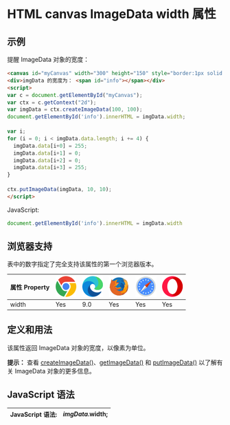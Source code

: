 HTML canvas ImageData width 属性
===

## 示例

提醒 ImageData 对象的宽度：

```html idoc:preview:iframe
<canvas id="myCanvas" width="300" height="150" style="border:1px solid #d3d3d3;">您的浏览器不支持 HTML5 canvas 标签。</canvas>
<div>imgData 的宽度为： <span id="info"></span></div>
<script>
var c = document.getElementById("myCanvas");
var ctx = c.getContext("2d");
var imgData = ctx.createImageData(100, 100);
document.getElementById('info').innerHTML = imgData.width;

var i;
for (i = 0; i < imgData.data.length; i += 4) {
  imgData.data[i+0] = 255;
  imgData.data[i+1] = 0;
  imgData.data[i+2] = 0;
  imgData.data[i+3] = 255;
}
  
ctx.putImageData(imgData, 10, 10);
</script>
```

JavaScript:

```js
document.getElementById('info').innerHTML = imgData.width
```

## 浏览器支持

表中的数字指定了完全支持该属性的第一个浏览器版本。

| 属性 Property | ![chrome][1] | ![edge][2] | ![firefox][3] | ![safari][4] | ![opera][5] |
| ---- | ---- | ---- | ---- | ---- | ---- |
| width    | Yes | 9.0 | Yes | Yes | Yes |
<!--rehype:style=width: 100%; display: inline-table;-->

## 定义和用法

该属性返回 ImageData 对象的宽度，以像素为单位。

**提示：** 查看 [createImageData()](canvas_createimagedata.md)、[getImageData()](canvas_getimagedata.md) 和 [putImageData()](canvas_putimagedata.md) 以了解有关 ImageData 对象的更多信息。

## JavaScript 语法

| JavaScript 语法: | *imgData*.width; |
| ----- | ----- |
<!--rehype:style=width: 100%; display: inline-table;-->


[1]: ../assets/chrome.svg
[2]: ../assets/edge.svg
[3]: ../assets/firefox.svg
[4]: ../assets/safari.svg
[5]: ../assets/opera.svg